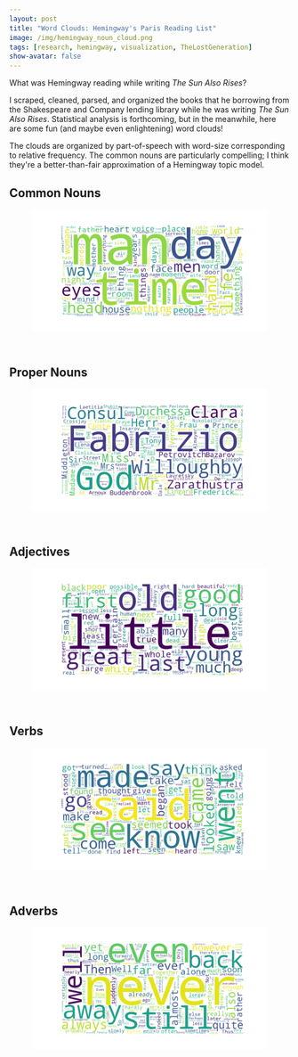 ```yaml
---
layout: post
title: "Word Clouds: Hemingway's Paris Reading List"
image: /img/hemingway_noun_cloud.png
tags: [research, hemingway, visualization, TheLostGeneration]
show-avatar: false
---
```


What was Hemingway reading while writing *The Sun Also Rises*?

I scraped, cleaned, parsed, and organized the books that he borrowing from the Shakespeare and Company lending library while he was writing *The Sun Also Rises*.
Statistical analysis is forthcoming, but in the meanwhile, here are some fun (and maybe even enlightening) word clouds! 

The clouds are organized by part-of-speech with word-size corresponding to relative frequency. The common nouns are particularly compelling; I think they're 
a better-than-fair approximation of a Hemingway topic model.

## Common Nouns
<figure>
  <center> 
    <img src="/img/hemingway_noun_cloud.png" align="middle" alt="a green and blue word cloud of common nouns">
  </center>
</figure>

<br>

## Proper Nouns
<figure>
  <center> 
    <img src="/img/hemingway_proper_noun_cloud.png" align="middle" alt="a green and blue word cloud of proper nouns">
  </center>
</figure>

<br>

## Adjectives
<figure>
  <center> 
    <img src="/img/hemingway_adjective_cloud.png" align="middle" alt="a green and blue word cloud of adjectives">
  </center>
</figure>

<br>

## Verbs
<figure>
  <center> 
    <img src="/img/hemingway_verb_cloud.png" align="middle" alt="a green and blue word cloud of verbs">
  </center>
</figure>

<br>

## Adverbs
<figure>
  <center> 
    <img src="/img/hemingway_adverb_cloud.png" align="middle" alt="a green and blue word cloud of adverbs">
  </center>
</figure>

<br>
